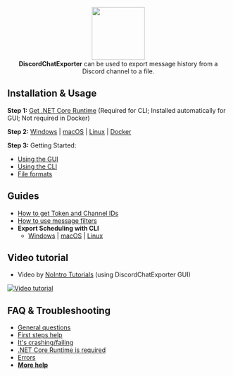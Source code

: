 <p align="center">
  <img src="https://i.imgur.com/IkrFoA0.png" height="120" />
<br>
<b>DiscordChatExporter</b> can be used to export message history from a Discord channel to a file.
</p>

## Installation & Usage

**Step 1:** [Get .NET Core Runtime](https://github.com/Tyrrrz/DiscordChatExporter/wiki/Install-.NET-Core-runtime) (Required for CLI; Installed automatically for GUI; Not required in Docker)

**Step 2:** [Windows](https://github.com/Tyrrrz/DiscordChatExporter/wiki/GUI%2C-CLI-and-Formats-explained#gui-or-cli) | [macOS](https://github.com/Tyrrrz/DiscordChatExporter/wiki/macOS-usage-instructions) | [Linux](https://github.com/Tyrrrz/DiscordChatExporter/wiki/Linux-usage-instructions) | [Docker](https://github.com/Tyrrrz/DiscordChatExporter/wiki/Docker-usage-instructions)

**Step 3:** Getting Started:
  * [Using the GUI](https://github.com/Tyrrrz/DiscordChatExporter/wiki/GUI%2C-CLI-and-Formats-explained#using-the-gui)
  * [Using the CLI](https://github.com/Tyrrrz/DiscordChatExporter/wiki/GUI%2C-CLI-and-Formats-explained#using-the-cli)
  * [File formats](https://github.com/Tyrrrz/DiscordChatExporter/wiki/GUI%2C-CLI-and-Formats-explained#file-formats)

## Guides
* [How to get Token and Channel IDs](https://github.com/Tyrrrz/DiscordChatExporter/wiki/Obtaining-Token-and-Channel-IDs)
* [How to use message filters](https://github.com/Tyrrrz/DiscordChatExporter/wiki/Message-filters)
* **Export Scheduling with CLI**
  * [Windows](https://github.com/Tyrrrz/DiscordChatExporter/wiki/Scheduling-exports-on-Windows) | [macOS](https://github.com/Tyrrrz/DiscordChatExporter/wiki/Scheduling-exports-on-macOS) | [Linux](https://github.com/Tyrrrz/DiscordChatExporter/wiki/Scheduling-exports-with-Cron)

## Video tutorial

- Video by [NoIntro Tutorials](https://youtube.com/channel/UCFezKSxdNKJe77-hYiuXu3Q) (using DiscordChatExporter GUI)

[![Video tutorial](https://i.ytimg.com/vi/jjtu0VQXV7I/hqdefault.jpg)](https://youtube.com/watch?v=jjtu0VQXV7I)

## FAQ & Troubleshooting
* [General questions](https://github.com/Tyrrrz/DiscordChatExporter/wiki/Troubleshooting#general)
* [First steps help](https://github.com/Tyrrrz/DiscordChatExporter/wiki/Troubleshooting#first-steps)
* [It's crashing/failing](https://github.com/Tyrrrz/DiscordChatExporter/wiki/Troubleshooting#DCE-is-crashingfailing)
* [.NET Core Runtime is required](https://github.com/Tyrrrz/DiscordChatExporter/wiki/Troubleshooting#net-core-runtime-is-required)
* [Errors](https://github.com/Tyrrrz/DiscordChatExporter/wiki/Troubleshooting#errors)
* [**More help**](https://github.com/Tyrrrz/DiscordChatExporter/wiki/Troubleshooting)